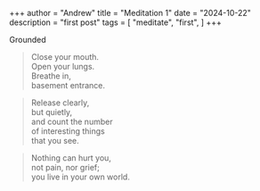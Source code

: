 +++
author = "Andrew"
title = "Meditation 1"
date = "2024-10-22"
description = "first post"
tags = [
    "meditate",
    "first",
]
+++

Grounded
<!--more-->


>Close your mouth.<br>
>Open your lungs.<br>
>Breathe in,<br>
>basement entrance.<br>


>Release clearly,<br>
>but quietly,<br>
>and count the number<br>
>of interesting things<br>
>that you see.


>Nothing can hurt you,<br>
>not pain, nor grief;<br>
>you live in your own world.